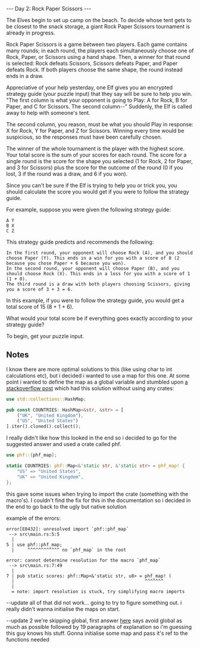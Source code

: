 --- Day 2: Rock Paper Scissors ---

The Elves begin to set up camp on the beach. To decide whose tent gets to be closest to the snack storage, a giant Rock Paper Scissors tournament is already in progress.

Rock Paper Scissors is a game between two players. Each game contains many rounds; in each round, the players each simultaneously choose one of Rock, Paper, or Scissors using a hand shape. Then, a winner for that round is selected: Rock defeats Scissors, Scissors defeats Paper, and Paper defeats Rock. If both players choose the same shape, the round instead ends in a draw.

Appreciative of your help yesterday, one Elf gives you an encrypted strategy guide (your puzzle input) that they say will be sure to help you win. "The first column is what your opponent is going to Play: A for Rock, B for Paper, and C for Scissors. The second column--" Suddenly, the Elf is called away to help with someone's tent.

The second column, you reason, must be what you should Play in response: X for Rock, Y for Paper, and Z for Scissors. Winning every time would be suspicious, so the responses must have been carefully chosen.

The winner of the whole tournament is the player with the highest score. Your total score is the sum of your scores for each round. The score for a single round is the score for the shape you selected (1 for Rock, 2 for Paper, and 3 for Scissors) plus the score for the outcome of the round (0 if you lost, 3 if the round was a draw, and 6 if you won).

Since you can't be sure if the Elf is trying to help you or trick you, you should calculate the score you would get if you were to follow the strategy guide.

For example, suppose you were given the following strategy guide:
```
A Y
B X
C Z
```
This strategy guide predicts and recommends the following:

    In the first round, your opponent will choose Rock (A), and you should choose Paper (Y). This ends in a win for you with a score of 8 (2 because you chose Paper + 6 because you won).
    In the second round, your opponent will choose Paper (B), and you should choose Rock (X). This ends in a loss for you with a score of 1 (1 + 0).
    The third round is a draw with both players choosing Scissors, giving you a score of 3 + 3 = 6.

In this example, if you were to follow the strategy guide, you would get a total score of 15 (8 + 1 + 6).

What would your total score be if everything goes exactly according to your strategy guide?

To begin, get your puzzle input.




## Notes

I know there are more optimal solutions to this (like using char to int calculations etc), but i decided i wanted to use a map for this one.
At some point i wanted to define the map as a global variable and stumbled upon [a stackoverflow post](https://stackoverflow.com/questions/60273064/rust-best-practices-when-specifying-a-constant-hash-map) which had this solution without using any crates:
```rust
use std::collections::HashMap;

pub const COUNTRIES: HashMap<&str, &str> = [
    ("UK", "United Kingdom"),
    ("US", "United States")
].iter().cloned().collect();
```

I really didn't like how this looked in the end so i decided to go for the suggested answer and used a crate called phf.

```rust
use phf::{phf_map};

static COUNTRIES: phf::Map<&'static str, &'static str> = phf_map! {
    "US" => "United States",
    "UK" => "United Kingdom",
};
```

this gave some issues when trying to import the crate (something with the macro's).
I couldn't find the fix for this in the documentation so i decided in the end to go back to the ugly but native solution

example of the errors:

```
error[E0432]: unresolved import `phf::phf_map`
 --> src\main.rs:5:5
  |
5 | use phf::phf_map;
  |     ^^^^^^^^^^^^ no `phf_map` in the root
```


```
error: cannot determine resolution for the macro `phf_map`
 --> src\main.rs:7:49
  |
7 | pub static scores: phf::Map<&'static str, u8> = phf_map! (
  |                                                 ^^^^^^^
  |
  = note: import resolution is stuck, try simplifying macro imports
```

--update
all of that did not work... going to try to figure something out. i really didn't wanna initialise the maps on start.

--update 2
we're skipping global, first answer [here](https://stackoverflow.com/a/27826181) says avoid global as much as possible followed by 19 paragraphs of explanation so i'm guessing this guy knows his stuff. Gonna initialise some map and pass it's ref to the functions needed
